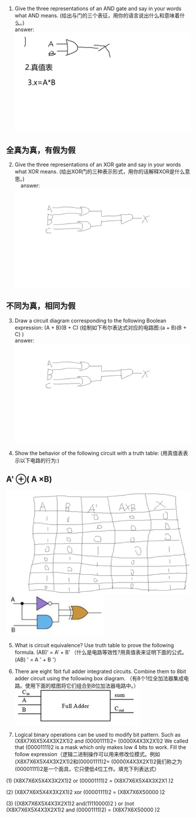 1) Give the three representations of an AND gate and say in your words what AND means. (给出与门的三个表征，用你的语言说出什么和意味着什么。)     
answer:  
![与门](images/与门.jpg)  
## 全真为真，有假为假


 2) Give the three representations of an XOR gate and say in your words what XOR means. (给出XOR门的三种表示形式，用你的话解释XOR是什么意思。)    
&nbsp;&nbsp;&nbsp;&nbsp;answer:  
 ![与门](images/异或.jpg)  
 ## 不同为真，相同为假

  3) Draw a circuit diagram corresponding to the following Boolean expression: (A + B)(B + C)  (绘制如下布尔表达式对应的电路图:(a + B)(B + C)   )  
  answer:  
  ![电路图](images/第七周3题.jpg)


  4) Show the behavior of the following circuit with a truth table:  (用真值表表示以下电路的行为:)    
 ##  A' &oplus;( A &times;B)
 ![真值表](images/第七周4题.jpg)
  ![Software](images/电路1.jpg)

5) What is circuit equivalence? Use truth table to prove the following formula. (AB)’ = A’ + B’  （什么是电路等效性?用真值表来证明下面的公式。(AB) ' = A ' + B '）

6) There are eight 1bit full adder integrated circuits. Combine them to 8bit adder circuit using the following box diagram.  （有8个1位全加法器集成电路。使用下面的框图将它们组合到8位加法器电路中。）  
![Software](images/框图.jpg)

7) Logical binary operations can be used to modify bit pattern. Such as (X8X7X6X5X4X3X2X1)2 and (00001111)2= (0000X4X3X2X1)2 We called that (00001111)2 is a mask which only makes low 4 bits to work. Fill the follow expression（逻辑二进制操作可以用来修改位模式。例如(X8X7X6X5X4X3X2X1)2和(00001111)2= (0000X4X3X2X1)2我们称之为(00001111)2是一个面具，它只使低4位工作。填充下列表达式）
  
(1)  (X8X7X6X5X4X3X2X1)2 or (00001111)2 = (X8X7X6X5X4X3X2X1           )2   

(2)  (X8X7X6X5X4X3X2X1)2 xor (00001111)2 = (X8X7X6X50000           )2  

(3)  ((X8X7X6X5X4X3X2X1)2 and(11110000)2 ) or  (not (X8X7X6X5X4X3X2X1)2 and (00001111)2)  =  (X8X7X6X50000           )2
 